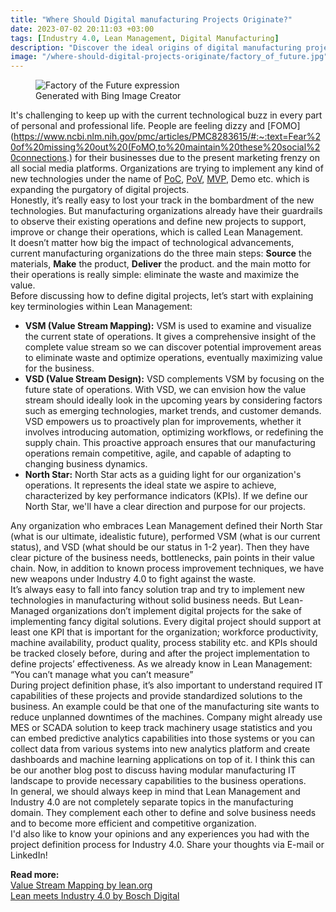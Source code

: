 ```yaml
---
title: "Where Should Digital manufacturing Projects Originate?"
date: 2023-07-02 20:11:03 +03:00
tags: [Industry 4.0, Lean Management, Digital Manufacturing]
description: "Discover the ideal origins of digital manufacturing projects and optimize your operations for efficiency and value creation. #DigitalManufacturing"
image: "/where-should-digital-projects-originate/factory_of_future.jpg"
---
```


<figure>
<img src="/where-should-digital-projects-originate/factory_of_future.jpg" alt="Factory of the Future expression">
<figcaption>Generated with Bing Image Creator</figcaption>
</figure>

It's challenging to keep up with the current technological buzz in every part of personal and professional life. People are feeling dizzy and [FOMO](https://www.ncbi.nlm.nih.gov/pmc/articles/PMC8283615/#:~:text=Fear%20of%20missing%20out%20(FoMO,to%20maintain%20these%20social%20connections.) for their businesses due to the present marketing frenzy on all social media platforms. Organizations are trying to implement any kind of new technologies under the name of [PoC](https://en.wikipedia.org/wiki/Proof_of_concept), [PoV](https://about.gitlab.com/handbook/customer-success/solutions-architects/tools-and-resources/pov/#:~:text=Proof%20of%20value%20is%20a,documented%20through%20the%20POV%20process.), [MVP](https://en.wikipedia.org/wiki/Minimum_viable_product), Demo etc. which is expanding the purgatory of digital projects.  
Honestly, it’s really easy to lost your track in the bombardment of the new technologies. But manufacturing organizations already have their guardrails to observe their existing operations and define new projects to support, improve or change their operations, which is called Lean Management.  
It doesn’t matter how big the impact of technological advancements, current manufacturing organizations do the three main steps: **Source** the materials, **Make** the product, **Deliver** the product. and the main motto for their operations is really simple: eliminate the waste and maximize the value.  
Before discussing how to define digital projects, let’s start with explaining key terminologies within Lean Management:  
- **VSM (Value Stream Mapping):** VSM is used to examine and visualize the current state of operations. It gives a comprehensive insight of the complete value stream so we can discover potential improvement areas to eliminate waste and optimize operations, eventually maximizing value for the business.  
- **VSD (Value Stream Design):** VSD complements VSM by focusing on the future state of operations. With VSD, we can envision how the value stream should ideally look in the upcoming years by considering factors such as emerging technologies, market trends, and customer demands. VSD empowers us to proactively plan for improvements, whether it involves introducing automation, optimizing workflows, or redefining the supply chain. This proactive approach ensures that our manufacturing operations remain competitive, agile, and capable of adapting to changing business dynamics.  
- **North Star:** North Star acts as a guiding light for our organization's operations. It represents the ideal state we aspire to achieve, characterized by key performance indicators (KPIs). If we define our North Star, we'll have a clear direction and purpose for our projects.  

Any organization who embraces Lean Management defined their North Star (what is our ultimate, idealistic future), performed VSM (what is our current status), and VSD (what should be our status in 1-2 year). Then they have clear picture of the business needs, bottlenecks, pain points in their value chain. Now, in addition to known process improvement techniques, we have new weapons under Industry 4.0 to fight against the waste.  
It’s always easy to fall into fancy solution trap and try to implement new technologies in manufacturing without solid business needs. But Lean-Managed organizations don’t implement digital projects for the sake of implementing fancy digital solutions. Every digital project should support at least one KPI that is important for the organization; workforce productivity, machine availability, product quality, process stability etc. and KPIs should be tracked closely before, during and after the project implementation to define projects’ effectiveness. As we already know in Lean Management: “You can’t manage what you can’t measure”  
During project definition phase, it’s also important to understand required IT capabilities of these projects and provide standardized solutions to the business. An example could be that one of the manufacturing site wants to reduce unplanned downtimes of the machines. Company might already use MES or SCADA solution to keep track machinery usage statistics and you can embed predictive analytics capabilities into those systems or you can collect data from various systems into new analytics platform and create dashboards and machine learning applications on top of it. I think this can be our another blog post to discuss having modular manufacturing IT landscape to provide necessary capabilities to the business operations.  
In general, we should always keep in mind that Lean Management and Industry 4.0 are not completely separate topics in the manufacturing domain. They complement each other to define and solve business needs and to become more efficient and competitive organization.  
I'd also like to know your opinions and any experiences you had with the project definition process for Industry 4.0. Share your thoughts via E-mail or LinkedIn!  
  
**Read more:**  
[Value Stream Mapping by lean.org](https://www.lean.org/lexicon-terms/value-stream-mapping/)  
[Lean meets Industry 4.0 by Bosch Digital](https://blog.bosch-digital.com/lean-meets-industry-4-0-value-stream-thinking-denominator/)  